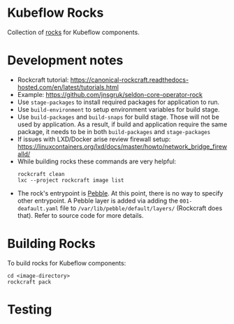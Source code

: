 # Kubeflow Rocks

Collection of [rocks](https://canonical-rockcraft.readthedocs-hosted.com/en/latest/explanation/rocks/) for Kubeflow components.

# Development notes
- Rockcraft tutorial:
  https://canonical-rockcraft.readthedocs-hosted.com/en/latest/tutorials.html
- Example:
  https://github.com/jnsgruk/seldon-core-operator-rock
- Use `stage-packages` to install required packages for application to run.
- Use `build-environment` to setup environment variables for build stage.
- Use `build-packages` and `build-snaps` for build stage. Those will not be used by application. As a result, if build and application require the same package, it needs to be in both `build-packages` and `stage-packages`
- If issues with LXD/Docker arise review firewall setup:
  https://linuxcontainers.org/lxd/docs/master/howto/network_bridge_firewalld/
- While building rocks these commands are very helpful:
  ```
  rockcraft clean
  lxc --project rockcraft image list
  ```
- The rock's entrypoint is [Pebble](https://canonical-rockcraft.readthedocs-hosted.com/en/latest/explanation/pebble/). At this point, there is no way to specify other entrypoint. A Pebble layer is added via adding the `001-deafault.yaml` file to `/var/lib/pebble/default/layers/` (Rockcraft does that). Refer to source code for more details.

# Building Rocks

To build rocks for Kubeflow components:
```
cd <image-directory>
rockcraft pack
```

# Testing


